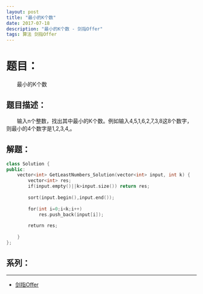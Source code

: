 ```yaml
---
layout: post
title: "最小的K个数"
date: 2017-07-18
description: "最小的K个数 - 剑指Offer"
tags: 算法 剑指Offer
---
```


# 题目：
　　最小的K个数

## 题目描述：
　　输入n个整数，找出其中最小的K个数。例如输入4,5,1,6,2,7,3,8这8个数字，则最小的4个数字是1,2,3,4,。

## 解题：
```c++
class Solution {
public:
    vector<int> GetLeastNumbers_Solution(vector<int> input, int k) {
        vector<int> res;
        if(input.empty()||k>input.size()) return res;
         
        sort(input.begin(),input.end());
         
        for(int i=0;i<k;i++)
            res.push_back(input[i]);
         
        return res;
         
    }
};
```

## 系列：
---
* [剑指Offer](/2017/06/剑指Offer/)